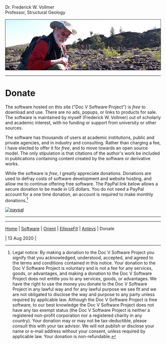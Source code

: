 Dr. Frederick W. Vollmer  
Professor, Structural Geology

![DocV](../images/Craters.jpg)

---

# Donate

The software hosted on this site ("Doc V Software Project") is <i>free</i> to download and use. There are no ads, popups, or links to products for sale. The software is maintained by myself (Frederick W. Vollmer) out of scholarly and academic interest, with no funding or support from university or other sources. 

The software has thousands of users at academic institutions, public and private agencies, and in industry and consulting. Rather than charging a fee, I have elected to offer it for <i>free</i>, and to move towards an open source model. The only stipulation is that citations of the author's work be included in publications containing content created by the software or derivative works.

While the software is <i>free</i>, I greatly appreciate donations. Donations are used to defray costs of software development and website hosting, and allow me to continue offering free software. The PayPal link below allows a secure donation to be made in US dollars. You do not need a PayPal account for a one time donation, an account is required to make monthly donations.[^1] 

[![paypal](https://www.paypalobjects.com/en_US/i/btn/btn_donateCC_LG.gif)](https://paypal.me/vollmerf)

---

[^1]: Legal notice: By making a donation to the Doc V Software Project you signify that you acknowledged, understood, accepted, and agreed to the terms and conditions contained in this notice. Your donation to the Doc V Software Project is voluntary and is not a fee for any services, goods, or advantages, and making a donation to the Doc V Software Project does not entitle you to any services, goods, or advantages. We have the right to use the money you donate to the Doc V Software Project in any lawful way and for any lawful purpose we see fit and we are not obligated to disclose the way and purpose to any party unless required by applicable law. Although the Doc V Software Project is free software, to our best knowledge the Doc V Software Project does not have any tax exempt status (the Doc V Software Project is neither a registered non-profit corporation nor a registered charity in any country). Your donation may or may not be tax-deductible, please consult this with your tax advisor. We will not publish or disclose your name or e-mail address without your consent, unless required by applicable law. Your donation is non-refundable.

---

[Home](../) | [Software](../software/) | [Orient](../orient/) | [EllipseFit](../ellipsefit/) | [Antevs](../antevs/) | Donate

| 13 Aug 2020 |